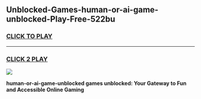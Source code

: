 
## Unblocked-Games-human-or-ai-game-unblocked-Play-Free-522bu
<h3>
<a href="https://premium76.site?title=human-or-ai-game-unblocked&ref=09A">CLICK TO PLAY</a></h3>
<hr>

<h3>
<a href="https://premium76.site?title=human-or-ai-game-unblocked&ref=09A">CLICK 2 PLAY</a>
  
</h3>

<a href="https://premium76.site?title=human-or-ai-game-unblocked&ref=09A"><img src="https://clearcache.store/games.png"></a>


**human-or-ai-game-unblocked games unblocked: Your Gateway to Fun and Accessible Online Gaming**
